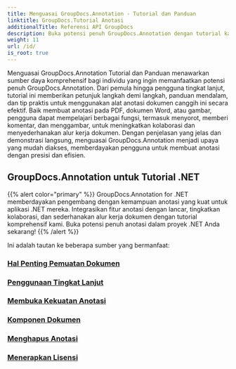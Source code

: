 ```yaml
---
title: Menguasai GroupDocs.Annotation - Tutorial dan Panduan
linktitle: GroupDocs.Tutorial Anotasi
additionalTitle: Referensi API GroupDocs
description: Buka potensi penuh GroupDocs.Annotation dengan tutorial kami. Tingkatkan kolaborasi dan sederhanakan alur kerja dengan panduan dan tips komprehensif.
weight: 11
url: /id/
is_root: true
---
```


Menguasai GroupDocs.Annotation Tutorial dan Panduan menawarkan sumber daya komprehensif bagi individu yang ingin memanfaatkan potensi penuh GroupDocs.Annotation. Dari pemula hingga pengguna tingkat lanjut, tutorial ini memberikan petunjuk langkah demi langkah, panduan mendalam, dan tip praktis untuk menggunakan alat anotasi dokumen canggih ini secara efektif. Baik membuat anotasi pada PDF, dokumen Word, atau gambar, pengguna dapat mempelajari berbagai fungsi, termasuk menyorot, memberi komentar, dan menggambar, untuk meningkatkan kolaborasi dan menyederhanakan alur kerja dokumen. Dengan penjelasan yang jelas dan demonstrasi langsung, menguasai GroupDocs.Annotation menjadi upaya yang mudah diakses, memberdayakan pengguna untuk membuat anotasi dengan presisi dan efisien.

## GroupDocs.Annotation untuk Tutorial .NET
{{% alert color="primary" %}}
GroupDocs.Annotation for .NET memberdayakan pengembang dengan kemampuan anotasi yang kuat untuk aplikasi .NET mereka. Integrasikan fitur anotasi dengan lancar, tingkatkan kolaborasi, dan sederhanakan alur kerja dokumen dengan tutorial komprehensif kami. Buka potensi penuh anotasi dalam proyek .NET Anda sekarang!
{{% /alert %}}

Ini adalah tautan ke beberapa sumber yang bermanfaat:
 
### [Hal Penting Pemuatan Dokumen](./net/document-loading-essentials/)
### [Penggunaan Tingkat Lanjut](./net/advanced-usage/)
### [Membuka Kekuatan Anotasi](./net/unlocking-annotation-power/)
### [Komponen Dokumen](./net/document-components/)
### [Menghapus Anotasi](./net/removing-annotations/)
### [Menerapkan Lisensi](./net/applying-licenses/)



